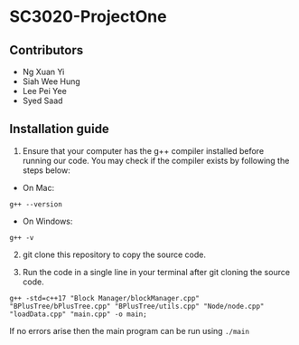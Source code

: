 # SC3020-ProjectOne

## Contributors

- Ng Xuan Yi
- Siah Wee Hung
- Lee Pei Yee
- Syed Saad

## Installation guide
1. Ensure that your computer has the g++ compiler installed before running our code. You may check if the compiler exists by following the steps below:
- On Mac:
```
g++ --version
```
- On Windows:
```
g++ -v
```

2. git clone this repository to copy the source code.

3. Run the code in a single line in your terminal after git cloning the source code.
```
g++ -std=c++17 "Block Manager/blockManager.cpp" "BPlusTree/bPlusTree.cpp" "BPlusTree/utils.cpp" "Node/node.cpp" "loadData.cpp" "main.cpp" -o main;
```

If no errors arise then the main program can be run using ```./main```